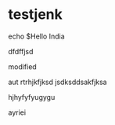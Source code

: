 # testjenk

echo $Hello India

dfdffjsd

modified

aut rtrhjkfjksd
jsdksddsakfjksa

hjhyfyfyugygu

ayriei
